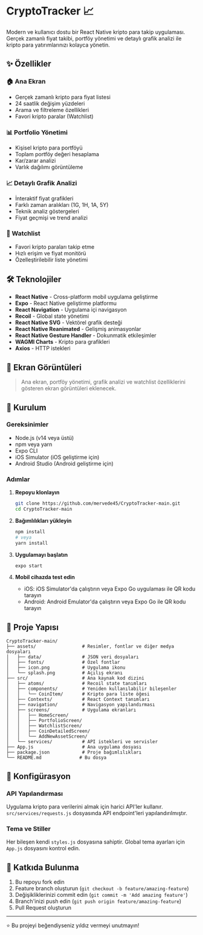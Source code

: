 # CryptoTracker 📈

Modern ve kullanıcı dostu bir React Native kripto para takip uygulaması. Gerçek zamanlı fiyat takibi, portföy yönetimi ve detaylı grafik analizi ile kripto para yatırımlarınızı kolayca yönetin.

## ✨ Özellikler

### 🏠 Ana Ekran
- Gerçek zamanlı kripto para fiyat listesi
- 24 saatlik değişim yüzdeleri
- Arama ve filtreleme özellikleri
- Favori kripto paralar (Watchlist)

### 📊 Portfolio Yönetimi
- Kişisel kripto para portföyü
- Toplam portföy değeri hesaplama
- Kar/zarar analizi
- Varlık dağılımı görüntüleme

### 📈 Detaylı Grafik Analizi
- İnteraktif fiyat grafikleri
- Farklı zaman aralıkları (1G, 1H, 1A, 5Y)
- Teknik analiz göstergeleri
- Fiyat geçmişi ve trend analizi

### 🎯 Watchlist
- Favori kripto paraları takip etme
- Hızlı erişim ve fiyat monitörü
- Özelleştirilebilir liste yönetimi

## 🛠️ Teknolojiler

- **React Native** - Cross-platform mobil uygulama geliştirme
- **Expo** - React Native geliştirme platformu
- **React Navigation** - Uygulama içi navigasyon
- **Recoil** - Global state yönetimi
- **React Native SVG** - Vektörel grafik desteği
- **React Native Reanimated** - Gelişmiş animasyonlar
- **React Native Gesture Handler** - Dokunmatik etkileşimler
- **WAGMI Charts** - Kripto para grafikleri
- **Axios** - HTTP istekleri

## 📱 Ekran Görüntüleri

> Ana ekran, portföy yönetimi, grafik analizi ve watchlist özelliklerini gösteren ekran görüntüleri eklenecek.

## 🚀 Kurulum

### Gereksinimler
- Node.js (v14 veya üstü)
- npm veya yarn
- Expo CLI
- iOS Simulator (iOS geliştirme için)
- Android Studio (Android geliştirme için)

### Adımlar

1. **Repoyu klonlayın**
   ```bash
   git clone https://github.com/mervede45/CryptoTracker-main.git
   cd CryptoTracker-main
   ```

2. **Bağımlılıkları yükleyin**
   ```bash
   npm install
   # veya
   yarn install
   ```

3. **Uygulamayı başlatın**
   ```bash
   expo start
   ```

4. **Mobil cihazda test edin**
   - iOS: iOS Simulator'da çalıştırın veya Expo Go uygulaması ile QR kodu tarayın
   - Android: Android Emulator'da çalıştırın veya Expo Go ile QR kodu tarayın

## 📁 Proje Yapısı

```
CryptoTracker-main/
├── assets/                 # Resimler, fontlar ve diğer medya dosyaları
│   ├── data/               # JSON veri dosyaları
│   ├── fonts/              # Özel fontlar
│   ├── icon.png            # Uygulama ikonu
│   └── splash.png          # Açılış ekranı
├── src/                    # Ana kaynak kod dizini
│   ├── atoms/              # Recoil state tanımları
│   ├── components/         # Yeniden kullanılabilir bileşenler
│   │   └── CoinItem/       # Kripto para liste öğesi
│   ├── Contexts/           # React Context tanımları
│   ├── navigation/         # Navigasyon yapılandırması
│   ├── screens/            # Uygulama ekranları
│   │   ├── HomeScreen/
│   │   ├── PortfolioScreen/
│   │   ├── WatchlistScreen/
│   │   ├── CoinDetailedScreen/
│   │   └── AddNewAssetScreen/
│   └── services/           # API istekleri ve servisler
├── App.js                  # Ana uygulama dosyası
├── package.json            # Proje bağımlılıkları
└── README.md              # Bu dosya
```

## 🔧 Konfigürasyon

### API Yapılandırması
Uygulama kripto para verilerini almak için harici API'ler kullanır. `src/services/requests.js` dosyasında API endpoint'leri yapılandırılmıştır.

### Tema ve Stiller
Her bileşen kendi `styles.js` dosyasına sahiptir. Global tema ayarları için `App.js` dosyasını kontrol edin.

## 🤝 Katkıda Bulunma

1. Bu repoyu fork edin
2. Feature branch oluşturun (`git checkout -b feature/amazing-feature`)
3. Değişikliklerinizi commit edin (`git commit -m 'Add amazing feature'`)
4. Branch'inizi push edin (`git push origin feature/amazing-feature`)
5. Pull Request oluşturun


---

⭐ Bu projeyi beğendiyseniz yıldız vermeyi unutmayın!
